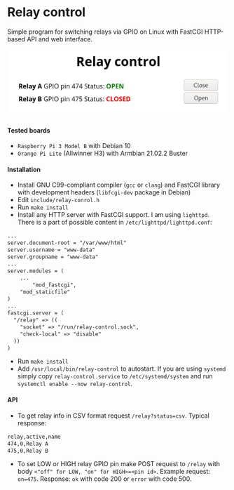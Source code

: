 # Relay control
Simple program for switching relays via GPIO on Linux with FastCGI HTTP-based API and web interface.

![](screenshot.png)

#### Tested boards
- `Raspberry Pi 3 Model B` with Debian 10
- `Orange Pi Lite` (Allwinner H3) with Armbian 21.02.2 Buster

#### Installation
- Install GNU C99-compliant compiler (`gcc` or `clang`) and FastCGI library with development headers (`libfcgi-dev` package in Debian)
- Edit `include/relay-conrol.h`
- Run `make install`
- Install any HTTP server with FastCGI support. I am using `lighttpd`. There is a part of possible content in `/etc/lighttpd/lighttpd.conf`:

```
...
server.document-root = "/var/www/html"
server.username = "www-data"
server.groupname = "www-data"
...
server.modules = (
	...
        "mod_fastcgi",
	"mod_staticfile"
)
...
fastcgi.server = (
  "/relay" => ((
    "socket" => "/run/relay-control.sock",
    "check-local" => "disable"
  ))
)
```

- Run `make install`
- Add `/usr/local/bin/relay-control` to autostart. If you are using `systemd` simply copy `relay-control.service` to `/etc/systemd/system` and run `systemctl enable --now relay-control`.

#### API

- To get relay info in CSV format request `/relay?status=csv`. Typical response:
```
relay,active,name
474,0,Relay A
475,0,Relay B
```
- To set LOW or HIGH relay GPIO pin make POST request to `/relay` with body `<"off" for LOW, "on" for HIGH>=<pin id>`. Example request: `on=475`. Response: `ok` with code 200 or `error` with code 500.
